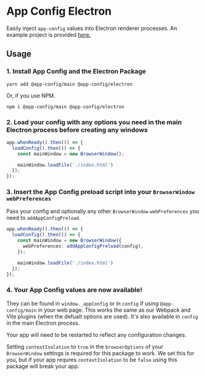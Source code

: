 # App Config Electron

Easily inject `app-config` values into Electron renderer processes. An example project is provided [here.](https://github.com/launchcodedev/app-config/tree/master/examples/electron-project)

## Usage

### 1. Install App Config and the Electron Package

```shell
yarn add @app-config/main @app-config/electron
```

Or, if you use NPM.

```shell
npm i @app-config/main @app-config/electron
```

### 2. Load your config with any options you need in the main Electron process before creating any windows
```typescript
app.whenReady().then(() => {
  loadConfig().then(() => {
    const mainWindow = new BrowserWindow();

    mainWindow.loadFile('./index.html')
  });
});
```

### 3. Insert the App Config preload script into your `BrowserWindow` `webPreferences`

Pass your config and optionally any other `BrowserWindow` `webPreferences` you need to `addAppConfigPreload`.
```typescript
app.whenReady().then(() => {
  loadConfig().then(() => {
    const mainWindow = new BrowserWindow({
      webPreferences: addAppConfigPreload(config),
    });

    mainWindow.loadFile('./index.html')
  });
});
```

### 4. Your App Config values are now available!

They can be found in `window._appConfig` or in `config` if using `@app-config/main` in your web page. This works the same as our Webpack and Vite plugins (when the defualt options are used). It's also available in `config` in the main Electron process.

Your app will need to be restarted to reflect any configuration changes.

Setting `contextIsolation` to `true` in the `browserOptions` of your `BrowserWindow` settings is required for this package to work. We set this for you, but if your app requres `contextIsolation` to be `false` using this package will break your app.
